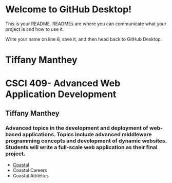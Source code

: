 # Welcome to GitHub Desktop!

This is your README. READMEs are where you can communicate what your project is and how to use it.

Write your name on line 6, save it, and then head back to GitHub Desktop.
# Tiffany Manthey
# CSCI 409- Advanced Web Application Development
## Tiffany Manthey
### Advanced topics in the development and deployment of web-based applications. Topics include advanced middleware programming concepts and development of dynamic websites. Students will write a full-scale web application as their final project.
* [Coastal](http://www.coastal.edu)
* Coastal Careers
* Coastal Athletics
